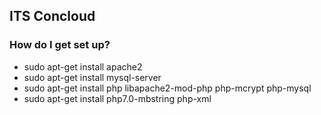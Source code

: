## ITS Concloud

### How do I get set up?
 - sudo apt-get install apache2
 - sudo apt-get install mysql-server
 - sudo apt-get install php libapache2-mod-php php-mcrypt php-mysql
 - sudo apt-get install php7.0-mbstring php-xml